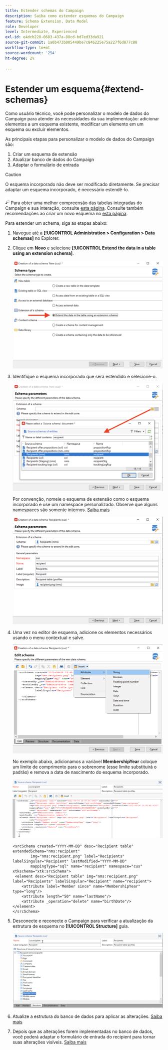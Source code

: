 ```yaml
---
title: Estender schemas do Campaign
description: Saiba como estender esquemas do Campaign
feature: Schema Extension, Data Model
role: Developer
level: Intermediate, Experienced
exl-id: e4dcb228-0683-437a-88cd-bd7ed33da921
source-git-commit: 1a0b473b005449be7c846225e75a227f6d877c88
workflow-type: tm+mt
source-wordcount: '254'
ht-degree: 2%

---
```


# Estender um esquema{#extend-schemas}

Como usuário técnico, você pode personalizar o modelo de dados do Campaign para atender às necessidades da sua implementação: adicionar elementos a um esquema existente, modificar um elemento em um esquema ou excluir elementos.

As principais etapas para personalizar o modelo de dados do Campaign são:

1. Criar um esquema de extensão
1. Atualizar banco de dados do Campaign
1. Adaptar o formulário de entrada

>[!CAUTION]
>O esquema incorporado não deve ser modificado diretamente. Se precisar adaptar um esquema incorporado, é necessário estendê-lo.

![](../assets/do-not-localize/glass.png) Para obter uma melhor compreensão das tabelas integradas do Campaign e sua interação, consulte [esta página](datamodel.md). Consulte também recomendações ao criar um novo esquema no [esta página](create-schema.md).

Para estender um schema, siga as etapas abaixo:

1. Navegue até a **[!UICONTROL Administration > Configuration > Data schemas]** no Explorer.
1. Clique em **Novo** e selecione **[!UICONTROL Extend the data in a table using an extension schema]**.

   ![](assets/extend-schema-option.png)

1. Identifique o esquema incorporado que será estendido e selecione-o.

   ![](assets/extend-schema-select.png)

   Por convenção, nomeie o esquema de extensão como o esquema incorporado e use um namespace personalizado.  Observe que alguns namespaces são somente internos. [Saiba mais](schemas.md#reserved-namespaces)

   ![](assets/extend-schema-validate.png)

1. Uma vez no editor de esquema, adicione os elementos necessários usando o menu contextual e salve.

   ![](assets/extend-schema-edit.png)

   No exemplo abaixo, adicionamos a variável **MembershipYear** coloque um limite de comprimento para o sobrenome (esse limite substituirá o padrão) e remova a data de nascimento do esquema incorporado.

   ![](assets/extend-schema-sample.png)

   ```
   <srcSchema created="YYYY-MM-DD" desc="Recipient table" extendedSchema="nms:recipient"
           img="nms:recipient.png" label="Recipients" labelSingular="Recipient" lastModified="YYYY-MM-DD"
           mappingType="sql" name="recipient" namespace="cus" xtkschema="xtk:srcSchema">
    <element desc="Recipient table" img="nms:recipient.png" label="Recipients" labelSingular="Recipient" name="recipient">
       <attribute label="Member since" name="MembershipYear" type="long"/>
       <attribute length="50" name="lastName"/>
       <attribute _operation="delete" name="birthDate"/>
   </element>
   </srcSchema>
   ```

1. Desconecte e reconecte o Campaign para verificar a atualização da estrutura de esquema no **[!UICONTROL Structure]** guia.

   ![](assets/extend-schema-structure.png)

1. Atualize a estrutura do banco de dados para aplicar as alterações. [Saiba mais](update-database-structure.md)

1. Depois que as alterações forem implementadas no banco de dados, você poderá adaptar o formulário de entrada do recipient para tornar suas alterações visíveis. [Saiba mais](forms.md)
